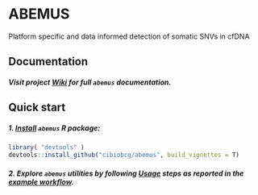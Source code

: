 # ABEMUS
Platform specific and data informed detection of somatic SNVs in cfDNA

## Documentation

##### Visit project [Wiki](https://github.com/cibiobcg/abemus/wiki) for full `abemus` documentation.

## Quick start

##### 1. [Install](https://github.com/cibiobcg/abemus/wiki/Installation) `abemus` R package:
```R
library( "devtools" )
devtools::install_github("cibiobcg/abemus", build_vignettes = T)
```
##### 2. Explore `abemus` utilities by following [Usage](https://github.com/cibiobcg/abemus/wiki/Usage) steps as reported in the [example workflow](https://github.com/cibiobcg/abemus/blob/master/test_example.R).
